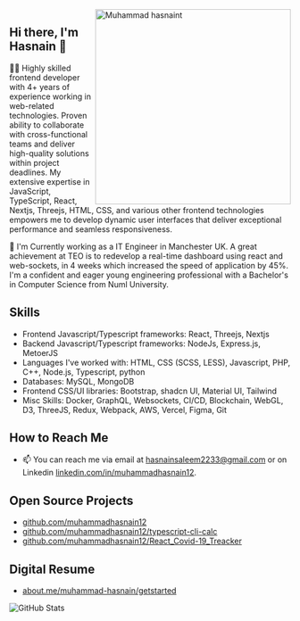 <img align="right" src="https://miro.medium.com/max/2079/1*j1pc-U3OlcABlHUk9FAB0w.jpeg" alt="Muhammad hasnaint" width=350px/>

## Hi there, I'm Hasnain 👋


👨‍💻 Highly skilled frontend developer with 4+ years of experience working in web-related technologies. Proven ability to collaborate with cross-functional teams and deliver high-quality solutions within project deadlines. My extensive expertise in JavaScript, TypeScript, React, Nextjs, Threejs, HTML, CSS, and various other frontend technologies empowers me to develop dynamic user interfaces that deliver exceptional performance and seamless responsiveness.

🚀 I'm Currently working as a IT Engineer in Manchester UK. A great achievement at TEO is to redevelop a real-time dashboard using react and web-sockets, in 4 weeks which increased the speed of application by 45%. I'm a confident and eager young engineering professional with a Bachelor's in Computer Science from Numl University.

## Skills
- Frontend Javascript/Typescript frameworks: React, Threejs, Nextjs
- Backend Javascript/Typescript frameworks: NodeJs, Express.js, MetoerJS
- Languages I've worked with: HTML, CSS (SCSS, LESS), Javascript, PHP, C++, Node.js, Typescript, python
- Databases: MySQL, MongoDB
- Frontend CSS/UI libraries: Bootstrap, shadcn UI, Material UI, Tailwind
- Misc Skills: Docker, GraphQL, Websockets, CI/CD, Blockchain, WebGL, D3, ThreeJS, Redux, Webpack, AWS, Vercel, Figma, Git

## How to Reach Me
- 📫 You can reach me via email at hasnainsaleem2233@gmail.com or on Linkedin [linkedin.com/in/muhammadhasnain12](https://linkedin.com/in/muhammadhasnain12).

## Open Source Projects
- [github.com/muhammadhasnain12](https://github.com/muhammadhasnain12/petty-cash-v2)
- [github.com/muhammadhasnain12/typescript-cli-calc](https://github.com/muhammadhasnain12/typescript-cli-calc)
- [github.com/muhammadhasnain12/React_Covid-19_Treacker](https://github.com/muhammadhasnain12/React_Covid-19_Treacker)

## Digital Resume
- [about.me/muhammad-hasnain/getstarted](https://about.me/muhammad-hasnain/getstarted)


![GitHub Stats](https://github-readme-stats.vercel.app/api?username=muhammadhasnain12&theme=radical)


